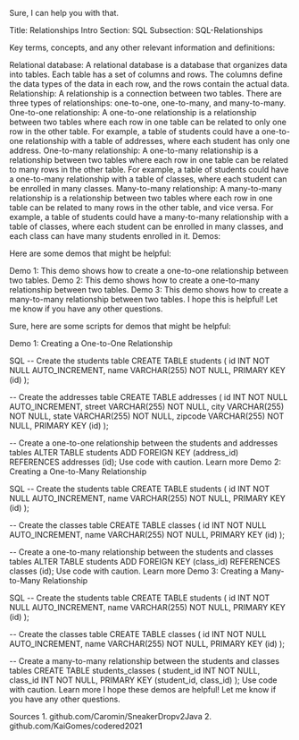 Sure, I can help you with that.

Title: Relationships Intro
Section: SQL
Subsection: SQL-Relationships

Key terms, concepts, and any other relevant information and definitions:

Relational database: A relational database is a database that organizes data into tables. Each table has a set of columns and rows. The columns define the data types of the data in each row, and the rows contain the actual data.
Relationship: A relationship is a connection between two tables. There are three types of relationships: one-to-one, one-to-many, and many-to-many.
One-to-one relationship: A one-to-one relationship is a relationship between two tables where each row in one table can be related to only one row in the other table. For example, a table of students could have a one-to-one relationship with a table of addresses, where each student has only one address.
One-to-many relationship: A one-to-many relationship is a relationship between two tables where each row in one table can be related to many rows in the other table. For example, a table of students could have a one-to-many relationship with a table of classes, where each student can be enrolled in many classes.
Many-to-many relationship: A many-to-many relationship is a relationship between two tables where each row in one table can be related to many rows in the other table, and vice versa. For example, a table of students could have a many-to-many relationship with a table of classes, where each student can be enrolled in many classes, and each class can have many students enrolled in it.
Demos:

Here are some demos that might be helpful:

Demo 1: This demo shows how to create a one-to-one relationship between two tables.
Demo 2: This demo shows how to create a one-to-many relationship between two tables.
Demo 3: This demo shows how to create a many-to-many relationship between two tables.
I hope this is helpful! Let me know if you have any other questions.

Sure, here are some scripts for demos that might be helpful:

Demo 1: Creating a One-to-One Relationship

SQL
-- Create the students table
CREATE TABLE students (
  id INT NOT NULL AUTO_INCREMENT,
  name VARCHAR(255) NOT NULL,
  PRIMARY KEY (id)
);

-- Create the addresses table
CREATE TABLE addresses (
  id INT NOT NULL AUTO_INCREMENT,
  street VARCHAR(255) NOT NULL,
  city VARCHAR(255) NOT NULL,
  state VARCHAR(255) NOT NULL,
  zipcode VARCHAR(255) NOT NULL,
  PRIMARY KEY (id)
);

-- Create a one-to-one relationship between the students and addresses tables
ALTER TABLE students
ADD FOREIGN KEY (address_id)
REFERENCES addresses (id);
Use code with caution. Learn more
Demo 2: Creating a One-to-Many Relationship

SQL
-- Create the students table
CREATE TABLE students (
  id INT NOT NULL AUTO_INCREMENT,
  name VARCHAR(255) NOT NULL,
  PRIMARY KEY (id)
);

-- Create the classes table
CREATE TABLE classes (
  id INT NOT NULL AUTO_INCREMENT,
  name VARCHAR(255) NOT NULL,
  PRIMARY KEY (id)
);

-- Create a one-to-many relationship between the students and classes tables
ALTER TABLE students
ADD FOREIGN KEY (class_id)
REFERENCES classes (id);
Use code with caution. Learn more
Demo 3: Creating a Many-to-Many Relationship

SQL
-- Create the students table
CREATE TABLE students (
  id INT NOT NULL AUTO_INCREMENT,
  name VARCHAR(255) NOT NULL,
  PRIMARY KEY (id)
);

-- Create the classes table
CREATE TABLE classes (
  id INT NOT NULL AUTO_INCREMENT,
  name VARCHAR(255) NOT NULL,
  PRIMARY KEY (id)
);

-- Create a many-to-many relationship between the students and classes tables
CREATE TABLE students_classes (
  student_id INT NOT NULL,
  class_id INT NOT NULL,
  PRIMARY KEY (student_id, class_id)
);
Use code with caution. Learn more
I hope these demos are helpful! Let me know if you have any other questions.

Sources
1. 
github.com/Caromin/SneakerDropv2Java
2. 
github.com/KaiGomes/codered2021




